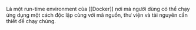 Là một run-time environment của [[Docker]] nơi mà người dùng có thể chạy ứng dụng một cách độc lập cùng với mã nguồn, thư viện và tài nguyên cần thiết để chạy chúng.